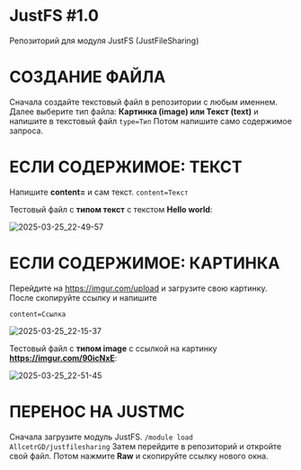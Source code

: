 # JustFS #1.0
Репозиторий для модуля JustFS (JustFileSharing)

# СОЗДАНИЕ ФАЙЛА

Сначала создайте текстовый файл в репозитории c любым именнем. Далее выберите тип файла: **Картинка (image) или Текст (text)** и напишите в текстовый файл
```type=Тип```
Потом напишите само содержимое запроса. 
# ЕСЛИ СОДЕРЖИМОЕ: ТЕКСТ

Напишите **content=** и сам текст.
```content=Текст```

Тестовый файл с **типом текст** с текстом **Hello world**:

![2025-03-25_22-49-57](https://github.com/user-attachments/assets/8afccae8-012a-45cd-93a2-070afc9c7e8b)

# ЕСЛИ СОДЕРЖИМОЕ: КАРТИНКА

Перейдите на https://imgur.com/upload и загрузите свою картинку. После скопируйте ссылку и напишите

```content=Ссылка```

![2025-03-25_22-15-37](https://github.com/user-attachments/assets/3d2e2be9-9d93-49e0-bbd6-9aef7d7ee2eb)

Тестовый файл с **типом image** с ссылкой на картинку **https://imgur.com/90icNxE**:

![2025-03-25_22-51-45](https://github.com/user-attachments/assets/f7c48015-ce0b-4ec7-b0f5-ebd89d1c49dc)

# ПЕРЕНОС НА JUSTMC

Сначала загрузите модуль JustFS.
```/module load AllcetrGD/justfilesharing```
Затем перейдите в репозиторий и откройте свой файл. Потом нажмите **Raw** и скопируйте ссылку нового окна.

